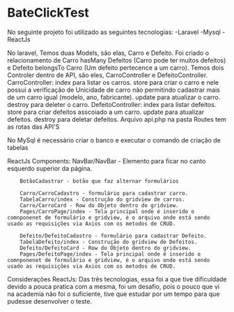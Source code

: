 # BateClickTest

No seguinte projeto foi utilizado as seguintes tecnologias:
-Laravel
-Mysql
-ReactJs

No laravel, 
    Temos duas Models, são elas, Carro e Defeito. Foi criado o relacionamento de Carro hasMany Defeitos (Carro pode ter muitos defeitos) e Defeito belongsTo Carro (Um defeito pertecence a um carro). 
    Temos dois Controler dentro de API, são eles, CarroController e DefeitoController.
        CarroController:
            index para listar os carros.
            store para criar o carro e nele possui a verificação de Unicidade de carro não permitindo cadastrar mais de um carro igual (modelo, ano, fabricante).
            update para atualizar o carro.
            destroy para deleter o carro.
        DefeitoController:
            index para listar defeitos.
            store para criar defeitos asscoiado a um carro.
            update para atualizar defeitos.
            destroy para deletar defeitos.
    Arquivo api.php na pasta Routes tem as rotas das API'S


No MySql é necessário criar o banco e executar o comando de criação de tabelas

ReactJs
    Components:
        NavBar/NavBar - Elemento para ficar no canto esquerdo superior da página.

        BotãoCadastrar - botão que faz alternar formulários

        Carro/CarroCadastro - formulário para cadastrar carro.
        TabelaCarro/index - Construção do gridview de carros.
        Carro/CarroCard - Row do Objeto dentro do gridview.
        Pages/CarroPage/index - Tela principal onde é inserido o comnponenet de formulário e gridview, é o arquivo onde está sendo usado as requisições via Axios com os metodos de CRUD.

        Defeito/DefeitoCadastro - formulário para cadastrar Defeito.
        TabelaDefeito/index - Construção do gridview de Defeitos.
        Defeito/DefeitoCard - Row do Objeto dentro do gridview.
        Pages/DefeitoPage/index - Tela principal onde é inserido o comnponenet de formulário e gridview, é o arquivo onde está sendo usado as requisições via Axios com os metodos de CRUD.

Considerações ReactJs: Das três tecnologias, essa foi a que tive dificuldade devido a pouca pratica com a mesma, foi um desafio, pois o pouco que vi na academia não foi o suficiente, tive que estudar por um tempo para que pudesse desenvolver o teste.




